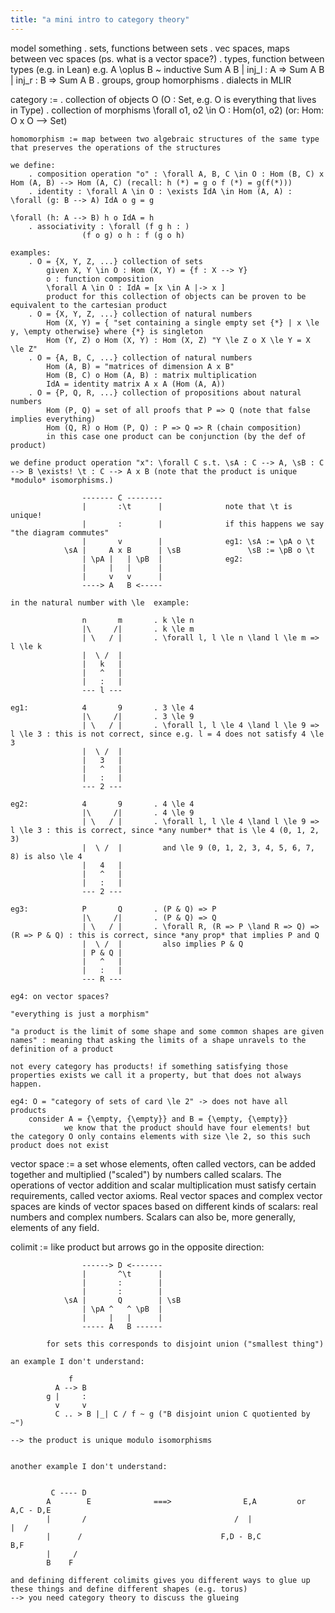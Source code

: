 ```yaml
---
title: "a mini intro to category theory"
---
```

model something
    . sets, functions between sets
    . vec spaces, maps between vec spaces (ps. what is a vector space?)
    . types, function between types (e.g. in Lean)
        e.g. A \oplus B ~ inductive Sum A B
                            | inj_l : A => Sum A B
                            | inj_r : B => Sum A B
    . groups, group homorphisms
    . dialects in MLIR

category :=
        . collection of objects O (O : Set, e.g. O is everything that lives in Type)
        . collection of morphisms \forall o1, o2 \in O : Hom(o1, o2) (or: Hom: O x O --> Set)

    homomorphism := map between two algebraic structures of the same type that preserves the operations of the structures

    we define:
        . composition operation "o" : \forall A, B, C \in O : Hom (B, C) x Hom (A, B) --> Hom (A, C) (recall: h (*) = g o f (*) = g(f(*)))
        . identity : \forall A \in O : \exists IdA \in Hom (A, A) : \forall (g: B --> A) IdA o g = g
                                                                    \forall (h: A --> B) h o IdA = h
        . associativity : \forall (f g h : )
                    (f o g) o h : f (g o h)

    examples:
        . O = {X, Y, Z, ...} collection of sets
            given X, Y \in O : Hom (X, Y) = {f : X --> Y}
            o : function composition
            \forall A \in O : IdA = [x \in A |-> x ]
            product for this collection of objects can be proven to be equivalent to the cartesian product
        . O = {X, Y, Z, ...} collection of natural numbers
            Hom (X, Y) = { "set containing a single empty set {*} | x \le y, \empty otherwise} where {*} is singleton
            Hom (Y, Z) o Hom (X, Y) : Hom (X, Z) "Y \le Z o X \le Y = X \le Z"
        . O = {A, B, C, ...} collection of natural numbers
            Hom (A, B) = "matrices of dimension A x B"
            Hom (B, C) o Hom (A, B) : matrix multiplication
            IdA = identity matrix A x A (Hom (A, A))
        . O = {P, Q, R, ...} collection of propositions about natural numbers
            Hom (P, Q) = set of all proofs that P => Q (note that false implies everything)
            Hom (Q, R) o Hom (P, Q) : P => Q => R (chain composition)
            in this case one product can be conjunction (by the def of product)

    we define product operation "x": \forall C s.t. \sA : C --> A, \sB : C --> B \exists! \t : C --> A x B (note that the product is unique *modulo* isomorphisms.)

                    ------- C --------
                    |       :\t      |              note that \t is unique!
                    |       :        |              if this happens we say "the diagram commutes"
                    |       v        |              eg1: \sA := \pA o \t
                \sA |     A x B      | \sB               \sB := \pB o \t
                    | \pA |   | \pB  |              eg2:
                    |     |   |      |
                    |     v   v      |
                    ----> A   B <-----

    in the natural number with \le  example:

                    n       m       . k \le n
                    |\     /|       . k \le m
                    | \   / |       . \forall l, l \le n \land l \le m => l \le k
                    |  \ /  |
                    |   k   |
                    |   ^   |
                    |   :   |
                    --- l ---

    eg1:            4       9       . 3 \le 4
                    |\     /|       . 3 \le 9
                    | \   / |       . \forall l, l \le 4 \land l \le 9 => l \le 3 : this is not correct, since e.g. l = 4 does not satisfy 4 \le 3
                    |  \ /  |
                    |   3   |
                    |   ^   |
                    |   :   |
                    --- 2 ---

    eg2:            4       9       . 4 \le 4
                    |\     /|       . 4 \le 9
                    | \   / |       . \forall l, l \le 4 \land l \le 9 => l \le 3 : this is correct, since *any number* that is \le 4 (0, 1, 2, 3)
                    |  \ /  |         and \le 9 (0, 1, 2, 3, 4, 5, 6, 7, 8) is also \le 4
                    |   4   |
                    |   ^   |
                    |   :   |
                    --- 2 ---

    eg3:            P       Q       . (P & Q) => P
                    |\     /|       . (P & Q) => Q
                    | \   / |       . \forall R, (R => P \land R => Q) => (R => P & Q) : this is correct, since *any prop* that implies P and Q
                    |  \ /  |         also implies P & Q
                    | P & Q |
                    |   ^   |
                    |   :   |
                    --- R ---

    eg4: on vector spaces?

    "everything is just a morphism"

    "a product is the limit of some shape and some common shapes are given names" : meaning that asking the limits of a shape unravels to the definition of a product

    not every category has products! if something satisfying those properties exists we call it a property, but that does not always happen.

    eg4: O = "category of sets of card \le 2" -> does not have all products
        consider A = {\empty, {\empty}} and B = {\empty, {\empty}}
                we know that the product should have four elements! but the category O only contains elements with size \le 2, so this such product does not exist


vector space := a set whose elements, often called vectors, can be added together and multiplied ("scaled") by numbers called scalars. The operations of vector addition and scalar multiplication must satisfy certain requirements, called vector axioms. Real vector spaces and complex vector spaces are kinds of vector spaces based on different kinds of scalars: real numbers and complex numbers. Scalars can also be, more generally, elements of any field.

colimit := like product but arrows go in the opposite direction:

                    ------> D <-------
                    |       ^\t      |
                    |       :        |
                    |       :        |
                \sA |       Q        | \sB
                    | \pA ^   ^ \pB  |
                    |     |   |      |
                    ----- A   B ------

            for sets this corresponds to disjoint union ("smallest thing")

    an example I don't understand:

                 f
              A --> B
            g |     :
              v     v
              C .. > B |_| C / f ~ g ("B disjoint union C quotiented by ~")

    --> the product is unique modulo isomorphisms


    another example I don't understand:


             C ---- D
            A        E              ===>                E,A         or          A,C - D,E
            |       /                                 /  |                       |  /
            |      /                               F,D - B,C                     B,F
            |     /
            B    F

    and defining different colimits gives you different ways to glue up these things and define different shapes (e.g. torus)
    --> you need category theory to discuss the glueing
